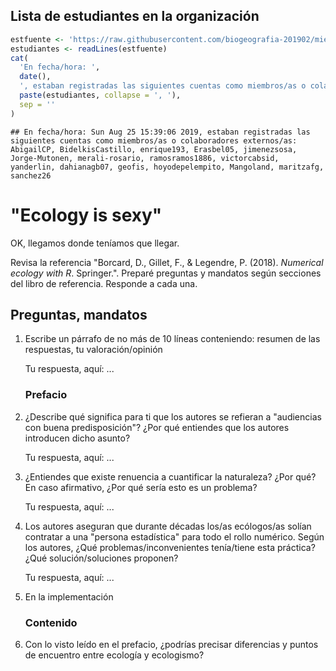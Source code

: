 
<!-- Este .md fue generado a partir del .Rmd homónimo. Edítese el .Rmd -->
Lista de estudiantes en la organización
---------------------------------------

``` r
estfuente <- 'https://raw.githubusercontent.com/biogeografia-201902/miembros-y-colaboradores/master/suscripciones_github.txt'
estudiantes <- readLines(estfuente)
cat(
  'En fecha/hora: ',
  date(),
  ', estaban registradas las siguientes cuentas como miembros/as o colaboradores externos/as: ',
  paste(estudiantes, collapse = ', '),
  sep = ''
)
```

    ## En fecha/hora: Sun Aug 25 15:39:06 2019, estaban registradas las siguientes cuentas como miembros/as o colaboradores externos/as: AbigailCP, BidelkisCastillo, enrique193, Erasbel05, jimenezsosa, Jorge-Mutonen, merali-rosario, ramosramos1886, victorcabsid, yanderlin, dahianagb07, geofis, hoyodepelempito, Mangoland, maritzafg, sanchez26

"Ecology is sexy"
=================

OK, llegamos donde teníamos que llegar.

Revisa la referencia "Borcard, D., Gillet, F., & Legendre, P. (2018). *Numerical ecology with R*. Springer.". Preparé preguntas y mandatos según secciones del libro de referencia. Responde a cada una.

Preguntas, mandatos
-------------------

1.  Escribe un párrafo de no más de 10 líneas conteniendo: resumen de las respuestas, tu valoración/opinión

    Tu respuesta, aquí: ...

    ### Prefacio

2.  ¿Describe qué significa para ti que los autores se refieran a "audiencias con buena predisposición"? ¿Por qué entiendes que los autores introducen dicho asunto?

    Tu respuesta, aquí: ...

3.  ¿Entiendes que existe renuencia a cuantificar la naturaleza? ¿Por qué? En caso afirmativo, ¿Por qué sería esto es un problema?

    Tu respuesta, aquí: ...

4.  Los autores aseguran que durante décadas los/as ecólogos/as solían contratar a una "persona estadística" para todo el rollo numérico. Según los autores, ¿Qué problemas/inconvenientes tenía/tiene esta práctica? ¿Qué solución/soluciones proponen?

    Tu respuesta, aquí: ...

5.  En la implementación

    ### Contenido

6.  Con lo visto leído en el prefacio, ¿podrías precisar diferencias y puntos de encuentro entre ecología y ecologismo?
